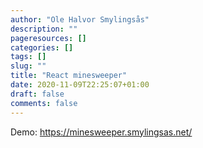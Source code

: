 ```yaml
---
author: "Ole Halvor Smylingsås"
description: ""
pageresources: []
categories: []
tags: []     
slug: ""
title: "React minesweeper"
date: 2020-11-09T22:25:07+01:00
draft: false
comments: false
---
```


<!--more-->
Demo: https://minesweeper.smylingsas.net/